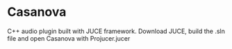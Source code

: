 # Casanova
C++ audio plugin built with JUCE framework.
Download JUCE, build the .sln file and open Casanova with Projucer.jucer
